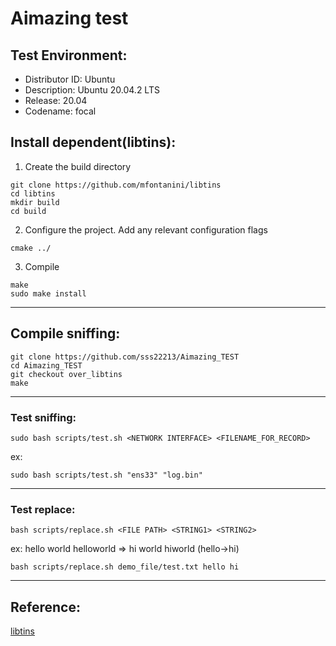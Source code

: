 # Aimazing test

## Test Environment:
 - Distributor ID:	Ubuntu
 - Description:	Ubuntu 20.04.2 LTS
 - Release:	20.04
 - Codename:	focal

## Install dependent(libtins):

1. Create the build directory
```bash=
git clone https://github.com/mfontanini/libtins
cd libtins
mkdir build
cd build
```

2. Configure the project. Add any relevant configuration flags
```bash=
cmake ../
```

3. Compile
```bash=
make
sudo make install
```
---

## Compile sniffing:
```bash=
git clone https://github.com/sss22213/Aimazing_TEST
cd Aimazing_TEST
git checkout over_libtins
make
```
---

### Test sniffing:
```bash=
sudo bash scripts/test.sh <NETWORK INTERFACE> <FILENAME_FOR_RECORD>
```
ex:
```bash=
sudo bash scripts/test.sh "ens33" "log.bin"
```
---

### Test replace:
```bash=
bash scripts/replace.sh <FILE PATH> <STRING1> <STRING2>
```

ex: hello world helloworld => hi world hiworld (hello->hi)
```bash=
bash scripts/replace.sh demo_file/test.txt hello hi
```

---

## Reference:

[libtins](http://libtins.github.io/)

